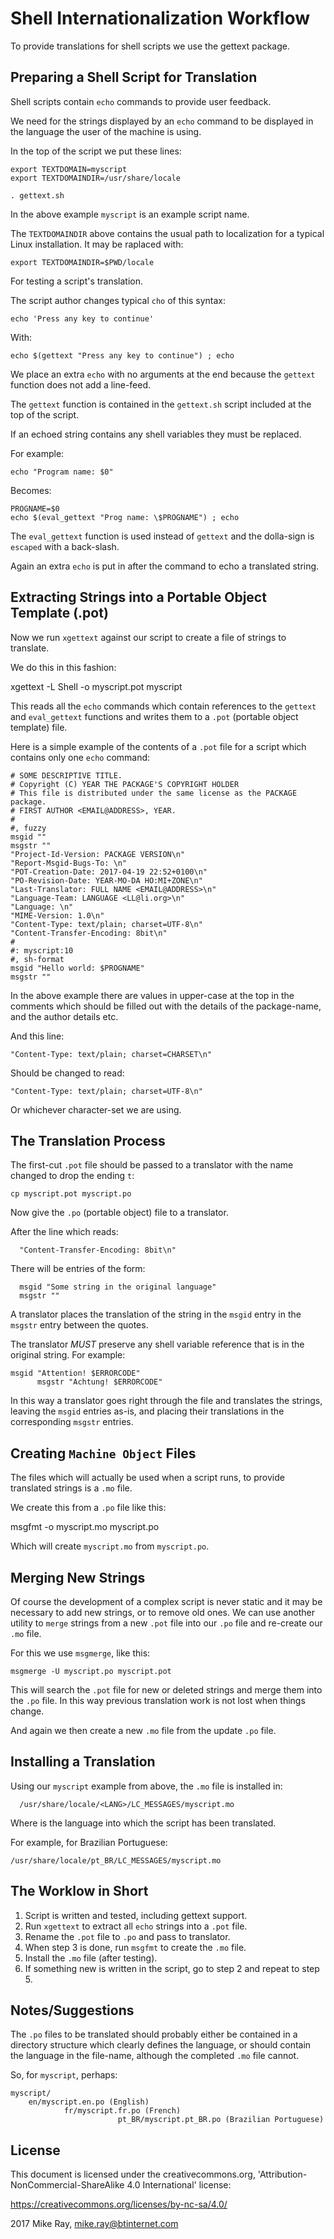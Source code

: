 
# Shell Internationalization Workflow

To provide translations for shell scripts we use the gettext package.

## Preparing a Shell Script for Translation

Shell scripts contain `echo` commands to provide user feedback.

We need for the strings displayed by an `echo` command to be displayed in the language the user of 
the machine is using.

In the top of the script we put these lines:

	export TEXTDOMAIN=myscript
	export TEXTDOMAINDIR=/usr/share/locale

	. gettext.sh

In the above example `myscript` is an example script name.

The `TEXTDOMAINDIR` above contains the usual path to localization for a typical Linux installation. 
It may be raplaced with:

	export TEXTDOMAINDIR=$PWD/locale

For testing a script's translation.

The script author changes typical `cho` of this syntax:

	echo 'Press any key to continue'

With:

	echo $(gettext "Press any key to continue") ; echo

We place an extra `echo` with no arguments at the end because the `gettext` function does not add a line-feed.

The `gettext` function is contained in the `gettext.sh` script included at the top of the script.

If an echoed string contains any shell variables they must be replaced.

For example:

	echo "Program name: $0"

Becomes:

	PROGNAME=$0
	echo $(eval_gettext "Prog name: \$PROGNAME") ; echo

The `eval_gettext` function is used instead of `gettext` and the dolla-sign is `escaped` with a 
back-slash.

Again an extra `echo` is put in after the command to echo a translated string.

## Extracting Strings into a Portable Object Template (.pot)

Now we run `xgettext` against our script to create a file of strings to translate.

We do this in this fashion:

   xgettext -L Shell -o myscript.pot myscript

This reads all the `echo` commands which contain references to the `gettext` and `eval_gettext` functions and writes them to a `.pot` (portable object template) file.

Here is a simple example of the contents of a `.pot` file for a script which contains only one `echo` command:



	# SOME DESCRIPTIVE TITLE.
	# Copyright (C) YEAR THE PACKAGE'S COPYRIGHT HOLDER
	# This file is distributed under the same license as the PACKAGE package.
	# FIRST AUTHOR <EMAIL@ADDRESS>, YEAR.
	#
	#, fuzzy
	msgid ""
	msgstr ""
	"Project-Id-Version: PACKAGE VERSION\n"
	"Report-Msgid-Bugs-To: \n"
	"POT-Creation-Date: 2017-04-19 22:52+0100\n"
	"PO-Revision-Date: YEAR-MO-DA HO:MI+ZONE\n"
	"Last-Translator: FULL NAME <EMAIL@ADDRESS>\n"
	"Language-Team: LANGUAGE <LL@li.org>\n"
	"Language: \n"
	"MIME-Version: 1.0\n"
	"Content-Type: text/plain; charset=UTF-8\n"
	"Content-Transfer-Encoding: 8bit\n"
	#
	#: myscript:10
	#, sh-format
	msgid "Hello world: $PROGNAME"
	msgstr ""


In the above example there are values in upper-case at the top in the comments which should be filled out with the details of the package-name, and the author details etc.

And this line:

    "Content-Type: text/plain; charset=CHARSET\n"

Should be changed to read:

    "Content-Type: text/plain; charset=UTF-8\n"

Or whichever character-set we are using.

## The Translation Process

The first-cut `.pot` file should be passed to a translator with the name changed to drop the ending `t`:

    cp myscript.pot myscript.po

Now give the `.po` (portable object) file to a translator.

After the line which reads:

      "Content-Transfer-Encoding: 8bit\n"

There will be entries of the form:

      msgid "Some string in the original language"
      msgstr ""

A translator places the translation of the string in the `msgid` entry in the `msgstr` entry between the	quotes.

The translator _MUST_ preserve any shell variable reference that is in the original string. For example:

    msgid "Attention! $ERRORCODE"
    	  msgstr "Achtung! $ERRORCODE"

In this way a translator goes right through the file and translates the strings, leaving the `msgid` entries as-is, and placing their translations in the corresponding `msgstr` entries.

## Creating `Machine Object` Files

The files which will actually be used when a script runs, to provide translated strings is a `.mo` file.

We create this from a `.po` file like this:

   msgfmt -o myscript.mo myscript.po

Which will create `myscript.mo` from `myscript.po`.

## Merging New Strings

Of course the development of a complex script is never static and it may be necessary to add new strings, or to remove old ones. We can use another utility to `merge` strings from a new `.pot` file into our `.po` file and re-create our `.mo` file.

For this we use `msgmerge`, like this:

    msgmerge -U myscript.po myscript.pot

This will search the `.pot` file for new or deleted strings and merge them into the `.po` file. In this way previous translation work is not lost when things change.

And again we then create a new `.mo` file from the update `.po` file.

## Installing a Translation

Using our `myscript` example from above, the `.mo` file is installed in:

      /usr/share/locale/<LANG>/LC_MESSAGES/myscript.mo

Where <ALANG> is the language into which the script has been translated.

For example, for Brazilian Portuguese:

    /usr/share/locale/pt_BR/LC_MESSAGES/myscript.mo

## The Worklow in Short

1. Script is written and tested, including gettext support.
2. Run `xgettext` to extract all `echo` strings into a `.pot` file.
3. Rename the `.pot` file to `.po` and pass to translator.
4. When step 3 is done, run `msgfmt` to create the `.mo` file.
5. Install the `.mo` file (after testing).
6. If something new is written in the script, go to step 2 and repeat to step 5.

## Notes/Suggestions

The `.po` files to be translated should probably either be contained in a directory structure which clearly defines the language, or should contain the language in the file-name, although the completed `.mo` file cannot.

So, for `myscript`, perhaps:

    myscript/
		en/myscript.en.po (English)
				fr/myscript.fr.po (French)
							pt_BR/myscript.pt_BR.po (Brazilian Portuguese)


## License

This document is licensed under the creativecommons.org, 'Attribution-NonCommercial-ShareAlike 4.0 
International' license:

https://creativecommons.org/licenses/by-nc-sa/4.0/ 

2017 Mike Ray, <mike.ray@btinternet.com>


